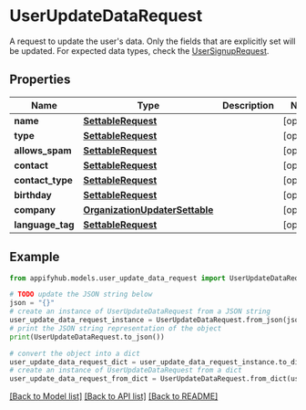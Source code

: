 # UserUpdateDataRequest

A request to update the user's data. Only the fields that are explicitly set will be updated. For expected data types, check the [UserSignupRequest](#/components/schemas/UserSignupRequest). 

## Properties

Name | Type | Description | Notes
------------ | ------------- | ------------- | -------------
**name** | [**SettableRequest**](SettableRequest.md) |  | [optional] 
**type** | [**SettableRequest**](SettableRequest.md) |  | [optional] 
**allows_spam** | [**SettableRequest**](SettableRequest.md) |  | [optional] 
**contact** | [**SettableRequest**](SettableRequest.md) |  | [optional] 
**contact_type** | [**SettableRequest**](SettableRequest.md) |  | [optional] 
**birthday** | [**SettableRequest**](SettableRequest.md) |  | [optional] 
**company** | [**OrganizationUpdaterSettable**](OrganizationUpdaterSettable.md) |  | [optional] 
**language_tag** | [**SettableRequest**](SettableRequest.md) |  | [optional] 

## Example

```python
from appifyhub.models.user_update_data_request import UserUpdateDataRequest

# TODO update the JSON string below
json = "{}"
# create an instance of UserUpdateDataRequest from a JSON string
user_update_data_request_instance = UserUpdateDataRequest.from_json(json)
# print the JSON string representation of the object
print(UserUpdateDataRequest.to_json())

# convert the object into a dict
user_update_data_request_dict = user_update_data_request_instance.to_dict()
# create an instance of UserUpdateDataRequest from a dict
user_update_data_request_from_dict = UserUpdateDataRequest.from_dict(user_update_data_request_dict)
```
[[Back to Model list]](../README.md#documentation-for-models) [[Back to API list]](../README.md#documentation-for-api-endpoints) [[Back to README]](../README.md)



